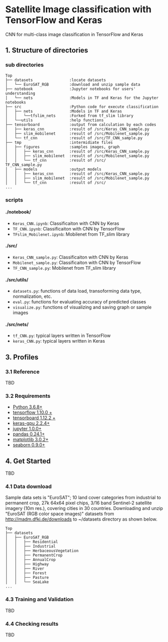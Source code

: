 # Satellite Image classification with TensorFlow and Keras

CNN for multi-class image classification in TensorFlow and Keras

## 1. Structure of directories
### sub directories
<p>

```
Top
├── datasets                :locate datasets
│   └── EuroSAT_RGB         :download and unzip sample data
├── notebook                :Jupyter notebooks for users' understanding
│   └── nets                :Models in TF and Keras for the Jupyter notebooks
├── src                     :Python code for execute classification
│   ├── nets                :Models in TF and Keras
│   │   └──tfslim_nets      :Forked from tf_slim library
│   └──utils                :help functions
├── tensorboard             :output from calculation by each codes 
│   ├── keras_cnn           :result of /src/Keras_CNN_sample.py
│   ├── slim_mobilenet      :result of /src/Mobilenet_sample.py
│   └── tf_cnn              :result of /src/TF_CNN_sample.py
├── tmp                     :intermidiate files
│   ├── figures             :samples images, graph
│   │   ├── keras_cnn       :result of /src/Keras_CNN_sample.py
│   │   ├── slim_mobilenet  :result of /src/Mobilenet_sample.py
│   │   └── tf_cnn          :result of /src/
TF_CNN_sample.py
│   ├── models              :output models
│   │   ├── keras_cnn       :result of /src/Keras_CNN_sample.py
│   │   ├── slim_mobilenet  :result of /src/Mobilenet_sample.py
│   │   └── tf_cnn          :result of /src/
...
```
</p>

### scripts
#### ./notebook/
* `Keras_CNN.ipynb`: Classificaiton with CNN by Keras
* `TF_CNN.ipynb`: Classificaiton with CNN by TensorFlow
* `TFslim_Mobilenet.ipynb`: Mobilenet from TF_slim library
#### ./src/
* `Keras_CNN_sample.py`: Classificaiton with CNN by Keras
* `Mobilenet_sample.py`: Classificaiton with CNN by TensorFlow
* `TF_CNN_sample.py`: Mobilenet from TF_slim library
#### ./src/utils/
* `datasets.py`: functions of data load, transoforming data type, normalization, etc.
* `eval.py`: functions for evaluating accuracy of predicted classes
* `visualize.py`: functions of visualizing and saving graph or sample images
#### ./src/nets/
* `tf_CNN.py`: typical layers written in TensorFlow
* `keras_CNN.py`: typical layers written in Keras

## 3. Profiles
### 3.1 Reference
TBD

### 3.2 Requirements
* [Python 3.6.8+](https://www.python.org/)
* [tensorflow 1.10.0 +](https://www.tensorflow.org/)
* [tensorboard 1.12.2 +](https://www.tensorflow.org/guide/summaries_and_tensorboard)
* [keras-gpu 2.2.4+](https://keras.io/)
* [jupyter 1.0.0+](https://jupyter.org/)
* [pandas 0.24.1+](https://pandas.pydata.org/)
* [matplotlib 3.0.2+](https://matplotlib.org/)
* [seaborn 0.9.0+](https://seaborn.pydata.org/)

## 4. Get Started
TBD

### 4.1 Data download
Sample data sets is "EuroSAT"; 10 land cover categories from industrial to permanent crop, 27k 64x64 pixel chips, 3/16 band Sentinel-2 satellite imagery (10m res.), covering cities in 30 countries.
Downloading and unzip "EuroSAT (RGB color space images)" datasets from http://madm.dfki.de/downloads to ~/datasets directory as shown below.

<p>

```
Top
├── datasets                
│   ├── EuroSAT_RGB
│   │   ├── Residential
│   │   ├── Industrial
│   │   ├── HerbaceousVegetation
│   │   ├── PermanentCrop
│   │   ├── AnnualCrop
│   │   ├── Highway
│   │   ├── River
│   │   ├── Forest
│   │   ├── Pasture
│   │   └── SeaLake
...
```
</p>

### 4.3 Training and Validation
TBD

### 4.4 Checking results
TBD